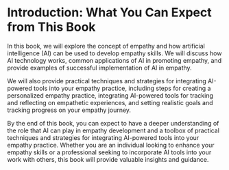 Introduction: What You Can Expect from This Book
================================================

In this book, we will explore the concept of empathy and how artificial intelligence (AI) can be used to develop empathy skills. We will discuss how AI technology works, common applications of AI in promoting empathy, and provide examples of successful implementation of AI in empathy.

We will also provide practical techniques and strategies for integrating AI-powered tools into your empathy practice, including steps for creating a personalized empathy practice, integrating AI-powered tools for tracking and reflecting on empathetic experiences, and setting realistic goals and tracking progress on your empathy journey.

By the end of this book, you can expect to have a deeper understanding of the role that AI can play in empathy development and a toolbox of practical techniques and strategies for integrating AI-powered tools into your empathy practice. Whether you are an individual looking to enhance your empathy skills or a professional seeking to incorporate AI tools into your work with others, this book will provide valuable insights and guidance.
